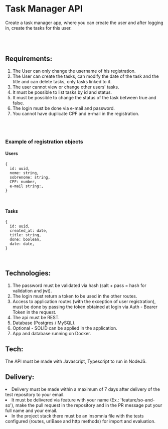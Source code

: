 # Task Manager API

<p style="text-align: justify;"> Create a task manager app, where you can create the user and after logging in, create the tasks for this user. </p> <br><br>

## Requirements:

<ol>
  <li> The User can only change the username of his registration. </li>
  <li> The User can create the tasks, can modify the date of the task and the title and can delete tasks, only tasks linked to it. </li>
  <li> The user cannot view or change other users' tasks. </li>
  <li> It must be possible to list tasks by id and status. </li>
  <li> It must be possible to change the status of the task between true and false. </li>
  <li> The login must be done via e-mail and password. </li>
  <li> You cannot have duplicate CPF and e-mail in the registration. </li>
</ol>
<br><br>

### Example of registration objects

#### Users 

```
{
  id: uuid,
  nome: string, 
  sobrenome: string,
  CPF: number,
  e-mail string:,
}
```

<br>

#### Tasks

```
{
  id: uuid,
  created_at: date,
  title: string,
  done: boolean,
  date: date,
} 
```

<br>

## Technologies:

<ol> 
  <li> The password must be validated via hash (salt + pass = hash for validation and jwt).  </li>
  <li> The login must return a token to be used in the other routes.  </li>
  <li> Access to application routes (with the exception of user registration), must be done by passing the token obtained at login via Auth - Bearer Token in the request.  </li>
  <li> The api must be REST.  </li>
  <li> Database (Postgres / MySQL).  </li>
  <li> Optional - SOLID can be applied in the application.  </li>
  <li> App and database running on Docker.  </li>
</ol>

## Tech:

<p style="text-align: justify;"> The API must be made with Javascript, Typescript to run in NodeJS. </p>

## Delivery: 

<li> Delivery must be made within a maximum of 7 days after delivery of the test repository to your email.  </li>
<li> It must be delivered via feature with your name (Ex.: 'feature/so-and-so'), make the pull request in the repository and in the PR message put your full name and your email.  </li>
<li> In the project stack there must be an insomnia file with the tests configured (routes, urlBase and http methods) for import and evaluation.  </li>



